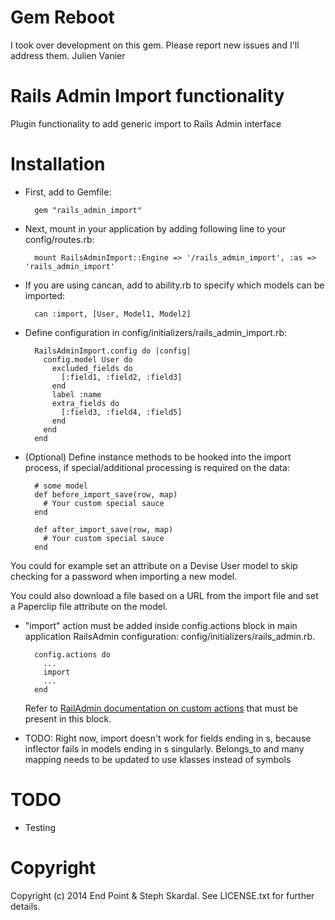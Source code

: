 Gem Reboot
========

I took over development on this gem. Please report new issues and I'll address them. Julien Vanier


Rails Admin Import functionality
========

Plugin functionality to add generic import to Rails Admin interface

Installation
========

* First, add to Gemfile:
    
        gem "rails_admin_import"

* Next, mount in your application by adding following line to your config/routes.rb:

        mount RailsAdminImport::Engine => '/rails_admin_import', :as => 'rails_admin_import'

* If you are using cancan, add to ability.rb to specify which models can be imported:

        can :import, [User, Model1, Model2]

* Define configuration in config/initializers/rails_admin_import.rb:

        RailsAdminImport.config do |config| 
          config.model User do
            excluded_fields do
              [:field1, :field2, :field3]
            end
            label :name
            extra_fields do
              [:field3, :field4, :field5]
            end
          end
        end

* (Optional) Define instance methods to be hooked into the import process, if special/additional processing is required on the data:

        # some model
        def before_import_save(row, map)
          # Your custom special sauce          
        end

        def after_import_save(row, map)
          # Your custom special sauce          
        end

You could for example set an attribute on a Devise User model to skip checking for a password when importing a new model.

You could also download a file based on a URL from the import file and set a Paperclip file attribute on the model.

* "import" action must be added inside config.actions block in main application RailsAdmin configuration: config/initializers/rails_admin.rb.

        config.actions do
          ...
          import
          ...
        end

  Refer to [RailAdmin documentation on custom actions](https://github.com/sferik/rails_admin/wiki/Actions) that must be present in this block.


* TODO: Right now, import doesn't work for fields ending in s, because inflector fails in models ending in s singularly. Belongs_to and many
  mapping needs to be updated to use klasses instead of symbols

TODO
========

* Testing

Copyright
========

Copyright (c) 2014 End Point & Steph Skardal. See LICENSE.txt for further details.
